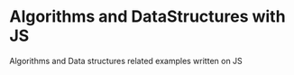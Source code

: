 # Algorithms and DataStructures with JS
Algorithms and Data structures related examples written on JS
